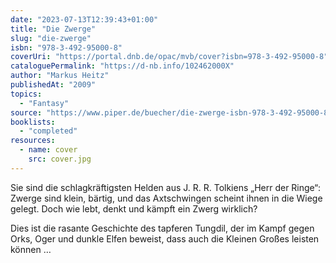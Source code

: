 ```yaml
---
date: "2023-07-13T12:39:43+01:00"
title: "Die Zwerge"
slug: "die-zwerge"
isbn: "978-3-492-95000-8"
coverUri: "https://portal.dnb.de/opac/mvb/cover?isbn=978-3-492-95000-8"
cataloguePermalink: "https://d-nb.info/102462000X"
author: "Markus Heitz"
publishedAt: "2009"
topics:
  - "Fantasy"
source: "https://www.piper.de/buecher/die-zwerge-isbn-978-3-492-95000-8-ebook"
booklists:
  - "completed"
resources:
  - name: cover
    src: cover.jpg
---
```

Sie sind die schlagkräftigsten Helden aus J. R. R. Tolkiens „Herr der Ringe“: 
Zwerge sind klein, bärtig, und das Axtschwingen scheint ihnen in die Wiege 
gelegt. Doch wie lebt, denkt und kämpft ein Zwerg wirklich?

Dies ist die rasante Geschichte des tapferen Tungdil, der im Kampf gegen Orks, 
Oger und dunkle Elfen beweist, dass auch die Kleinen Großes leisten können …